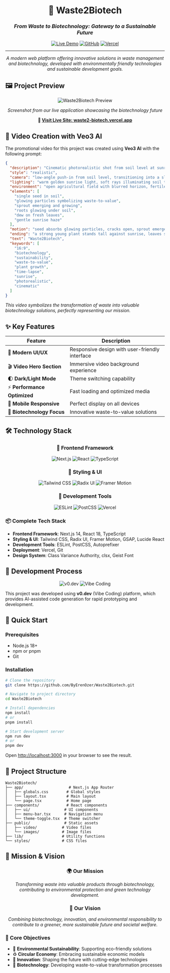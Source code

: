 <div align="center">

# 🌱 Waste2Biotech

### *From Waste to Biotechnology: Gateway to a Sustainable Future*

[![Live Demo](https://img.shields.io/badge/🌐_Live_Demo-Visit_Site-green?style=for-the-badge)](https://waste2-biotech.vercel.app/)
[![GitHub](https://img.shields.io/badge/GitHub-Repository-black?style=for-the-badge&logo=github)](https://github.com/ByErenOzer/Waste2Biotech)
[![Vercel](https://img.shields.io/badge/Deployed_on-Vercel-black?style=for-the-badge&logo=vercel)](https://waste2-biotech.vercel.app/)

---

*A modern web platform offering innovative solutions in waste management and biotechnology, developed with environmentally friendly technologies and sustainable development goals.*

</div>

## 🖼️ Project Preview

<div align="center">

![Waste2Biotech Preview](https://github.com/ByErenOzer/Waste2Biotech/raw/main/public/about-images/sustainable-biotech.jpg)

*Screenshot from our live application showcasing the biotechnology future*

**🔗 [Visit Live Site: waste2-biotech.vercel.app](https://waste2-biotech.vercel.app/)**

</div>

## 🎥 Video Creation with Veo3 AI

The promotional video for this project was created using **Veo3 AI** with the following prompt:

```json
{
  "description": "Cinematic photorealistic shot from soil level at sunrise. A single seed rests in rich dark soil. Tiny glowing particles (symbolizing waste-to-value transformation) flow gently into the seed. Slowly, the seed cracks open and a green sprout emerges, growing rapidly in time-lapse. Roots spread visibly through the soil like glowing threads, connecting to the environment. The sprout grows taller, forming vibrant green leaves shimmering with morning dew. The scene symbolizes biotechnology turning waste into life and sustainability.",
  "style": "realistic",
  "camera": "low-angle push-in from soil level, transitioning into a slow tilt upward as the sprout grows",
  "lighting": "warm golden sunrise light, soft rays illuminating soil textures and leaf details",
  "environment": "open agricultural field with blurred horizon, fertile soil foreground, faint morning mist",
  "elements": [
    "single seed in soil",
    "glowing particles symbolizing waste-to-value",
    "sprout emerging and growing",
    "roots glowing under soil",
    "dew on fresh leaves",
    "gentle sunrise haze"
  ],
  "motion": "seed absorbs glowing particles, cracks open, sprout emerges and grows rapidly in smooth time-lapse, roots expand visibly, camera tilts upward following growth",
  "ending": "a strong young plant stands tall against sunrise, leaves shimmering with dew as glowing root lines fade into soil. The text 'Waste2Biotech' gently fades in above the plant before the scene closes.",
  "text": "Waste2Biotech",
  "keywords": [
    "16:9",
    "biotechnology",
    "sustainability",
    "waste-to-value",
    "plant growth",
    "time-lapse",
    "sunrise",
    "photorealistic",
    "cinematic"
  ]
}
```

*This video symbolizes the transformation of waste into valuable biotechnology solutions, perfectly representing our mission.*

## ✨ Key Features

<div align="center">

| Feature | Description |
|---------|-------------|
| 🎨 **Modern UI/UX** | Responsive design with user-friendly interface |
| 🎬 **Video Hero Section** | Immersive video background experience |
| 🌓 **Dark/Light Mode** | Theme switching capability |
| ⚡ **Performance Optimized** | Fast loading and optimized media |
| 📱 **Mobile Responsive** | Perfect display on all devices |
| 🔬 **Biotechnology Focus** | Innovative waste-to-value solutions |

</div>

## 🛠️ Technology Stack

<div align="center">

### 🚀 Frontend Framework
![Next.js](https://img.shields.io/badge/Next.js_14-black?style=for-the-badge&logo=next.js)
![React](https://img.shields.io/badge/React_18-61DAFB?style=for-the-badge&logo=react&logoColor=black)
![TypeScript](https://img.shields.io/badge/TypeScript-3178C6?style=for-the-badge&logo=typescript&logoColor=white)

### 🎨 Styling & UI
![Tailwind CSS](https://img.shields.io/badge/Tailwind_CSS-38B2AC?style=for-the-badge&logo=tailwind-css&logoColor=white)
![Radix UI](https://img.shields.io/badge/Radix_UI-161618?style=for-the-badge&logo=radix-ui&logoColor=white)
![Framer Motion](https://img.shields.io/badge/Framer_Motion-0055FF?style=for-the-badge&logo=framer&logoColor=white)

### 🔧 Development Tools
![ESLint](https://img.shields.io/badge/ESLint-4B32C3?style=for-the-badge&logo=eslint&logoColor=white)
![PostCSS](https://img.shields.io/badge/PostCSS-DD3A0A?style=for-the-badge&logo=postcss&logoColor=white)
![Vercel](https://img.shields.io/badge/Vercel-000000?style=for-the-badge&logo=vercel&logoColor=white)

</div>

### 📦 Complete Tech Stack

- **Frontend Framework**: Next.js 14, React 18, TypeScript
- **Styling & UI**: Tailwind CSS, Radix UI, Framer Motion, GSAP, Lucide React
- **Development Tools**: ESLint, PostCSS, Autoprefixer
- **Deployment**: Vercel, Git
- **Design System**: Class Variance Authority, clsx, Geist Font

## 🎨 Development Process

<div align="center">

![v0.dev](https://img.shields.io/badge/Built_with-v0.dev-FF6B6B?style=for-the-badge)
![Vibe Coding](https://img.shields.io/badge/Powered_by-Vibe_Coding-4ECDC4?style=for-the-badge)

</div>

This project was developed using **v0.dev** (Vibe Coding) platform, which provides AI-assisted code generation for rapid prototyping and development.

## 🚀 Quick Start

### Prerequisites
- Node.js 18+ 
- npm or pnpm
- Git

### Installation

```bash
# Clone the repository
git clone https://github.com/ByErenOzer/Waste2Biotech.git

# Navigate to project directory
cd Waste2Biotech

# Install dependencies
npm install
# or
pnpm install

# Start development server
npm run dev
# or
pnpm dev
```

Open [http://localhost:3000](http://localhost:3000) in your browser to see the result.


## 📁 Project Structure

```
Waste2Biotech/
├── app/                    # Next.js App Router
│   ├── globals.css        # Global styles
│   ├── layout.tsx         # Main layout
│   └── page.tsx           # Home page
├── components/            # React components
│   ├── ui/               # UI components
│   ├── menu-bar.tsx      # Navigation menu
│   └── theme-toggle.tsx  # Theme switcher
├── public/               # Static assets
│   ├── video/           # Video files
│   └── images/          # Image files
├── lib/                 # Utility functions
└── styles/              # CSS files
```

## 🎯 Mission & Vision

<div align="center">

### 🌍 Our Mission
*Transforming waste into valuable products through biotechnology, contributing to environmental protection and green technology development.*

### 🔬 Our Vision
*Combining biotechnology, innovation, and environmental responsibility to contribute to a greener, more sustainable future and societal welfare.*

</div>

### 🎯 Core Objectives

- 🌱 **Environmental Sustainability**: Supporting eco-friendly solutions
- ♻️ **Circular Economy**: Embracing sustainable economic models
- 🚀 **Innovation**: Shaping the future with cutting-edge technologies
- 🔬 **Biotechnology**: Developing waste-to-value transformation processes

